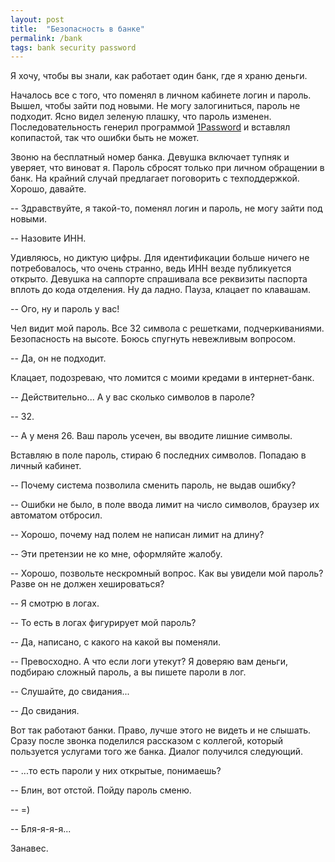 ```yaml
---
layout: post
title:  "Безопасность в банке"
permalink: /bank
tags: bank security password
---
```


Я хочу, чтобы вы знали, как работает один банк, где я храню деньги.

Началось все с того, что поменял в личном кабинете логин и
пароль. Вышел, чтобы зайти под новыми. Не могу залогиниться, пароль не
подходит. Ясно видел зеленую плашку, что пароль
изменен. Последовательность генерил программой
[1Password](https://agilebits.com/onepassword) и вставлял копипастой,
так что ошибки быть не может.

Звоню на бесплатный номер банка. Девушка включает тупняк и уверяет,
что виноват я. Пароль сбросят только при личном обращении в банк. На
крайний случай предлагает поговорить с техподдержкой. Хорошо, давайте.

-- Здравствуйте, я такой-то, поменял логин и пароль, не могу зайти под
   новыми.

-- Назовите ИНН.

Удивляюсь, но диктую цифры. Для идентификации больше ничего не
потребовалось, что очень странно, ведь ИНН везде публикуется открыто.
Девушка на саппорте спрашивала все реквизиты паспорта вплоть до кода
отделения. Ну да ладно. Пауза, клацает по клавашам.

-- Ого, ну и пароль у вас!

Чел видит мой пароль. Все 32 символа с решетками,
подчеркиваниями. Безопасность на высоте. Боюсь спугнуть невежливым
вопросом.

-- Да, он не подходит.

Клацает, подозреваю, что ломится с моими кредами в интернет-банк.

-- Действительно... А у вас сколько символов в пароле?

-- 32.

-- А у меня 26. Ваш пароль усечен, вы вводите лишние символы.

Вставляю в поле пароль, стираю 6 последних символов. Попадаю в личный
кабинет.

-- Почему система позволила сменить пароль, не выдав ошибку?

-- Ошибки не было, в поле ввода лимит на число символов, браузер их
   автоматом отбросил.

-- Хорошо, почему над полем не написан лимит на длину?

-- Эти претензии не ко мне, оформляйте жалобу.

-- Хорошо, позвольте нескромный вопрос. Как вы увидели мой пароль?
   Разве он не должен хешироваться?

-- Я смотрю в логах.

-- То есть в логах фигурирует мой пароль?

-- Да, написано, с какого на какой вы поменяли.

-- Превосходно. А что если логи утекут? Я доверяю вам деньги, подбираю
   сложный пароль, а вы пишете пароли в лог.

-- Слушайте, до свидания...

-- До cвидания.

Вот так работают банки. Право, лучше этого не видеть и не
слышать. Сразу после звонка поделился рассказом с коллегой, который
пользуется услугами того же банка. Диалог получился следующий.

-- ...то есть пароли у них открытые, понимаешь?

-- Блин, вот отстой. Пойду пароль сменю.

-- =)

-- Бля-я-я-я...

Занавес.
